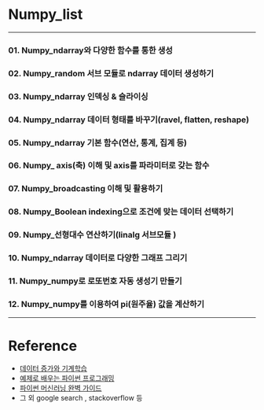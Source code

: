 # Numpy_list
---
### 01. Numpy_ndarray와 다양한 함수를 통한 생성 

### 02. Numpy_random 서브 모듈로 ndarray 데이터 생성하기 

### 03. Numpy_ndarray 인덱싱 & 슬라이싱 

### 04. Numpy_ndarray 데이터 형태를 바꾸기(ravel, flatten, reshape) 

### 05. Numpy_ndarray 기본 함수(연산, 통계, 집계 등) 

### 06. Numpy_ axis(축) 이해 및 axis를 파라미터로 갖는 함수 

### 07. Numpy_broadcasting 이해 및 활용하기 

### 08. Numpy_Boolean indexing으로 조건에 맞는 데이터 선택하기 

### 09. Numpy_선형대수 연산하기(linalg 서브모듈 ) 

### 10. Numpy_ndarray 데이터로 다양한 그래프 그리기 

### 11. Numpy_numpy로 로또번호 자동 생성기 만들기 

### 12. Numpy_numpy를 이용하여 pi(원주율) 값을 계산하기
---
# Reference
- [데이터 증가와 기계학습](https://cafe.daum.net/oracleoracle)
- [예제로 배우는 파이썬 프로그래밍](http://pythonstudy.xyz/)
- [파이썬 머신러닝 완벽 가이드](https://github.com/wikibook/pymldg-rev)
- 그 외 google search , stackoverflow 등
